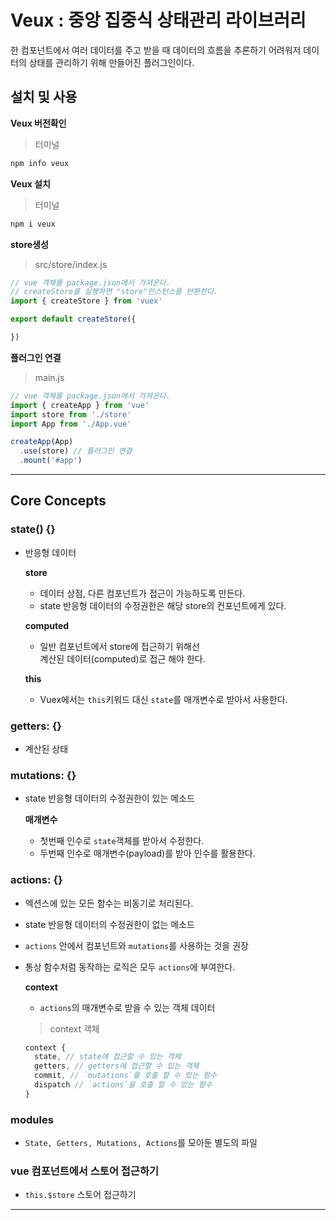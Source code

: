 # Veux : 중앙 집중식 상태관리 라이브러리
한 컴포넌트에서 여러 데이터를 주고 받을 때 데이터의 흐름을 추론하기 어려워저
데이터의 상태를 관리하기 위해 만들어진 플러그인이다.

## 설치 및 사용

  __Veux 버전확인__
  > 터미널
  ```bash
  npm info veux
  ```

  __Veux 설치__
  > 터미널
  ```bash
  npm i veux
  ```
  
  __store생성__
  > src/store/index.js
  ```js
  // vue 객체를 package.json에서 가져온다.
  // createStore를 실행하면 "store"인스턴스를 반환한다.
  import { createStore } from 'vuex'

  export default createStore({

  })
  ```

  __플러그인 연결__
  > main.js
  ```js
  // vue 객체를 package.json에서 가져온다.
  import { createApp } from 'vue' 
  import store from './store'
  import App from './App.vue'

  createApp(App)
    .use(store) // 플러그인 연결
    .mount('#app')
  ```

***

## Core Concepts

### state() {}
- 반응형 데이터

  __store__
  - 데이터 상점, 다른 컴포넌트가 접근이 가능하도록 만든다.
  - state 반응형 데이터의 수정권한은 해당 store의 컨포넌트에게 있다.

  __computed__
  - 일반 컴포넌트에서 store에 접근하기 위해선  
  계산된 데이터(computed)로 접근 해야 한다.

  __this__
  - Vuex에서는 `this`키워드 대신 `state`를 매개변수로 받아서 사용한다.

### getters: {}
- 계산된 상태

### mutations: {}
- state 반응형 데이터의 수정권한이 있는 메소드

  __매개변수__
  - 첫번째 인수로 `state`객체를 받아서 수정한다.
  - 두번째 인수로 매개변수(payload)를 받아 인수를 활용한다.

### actions: {}
- 엑션스에 있는 모든 함수는 비동기로 처리된다.
- state 반응형 데이터의 수정권한이 없는 메소드
- `actions` 안에서 컴포넌트와 `mutations`를 사용하는 것을 권장
- 통상 함수처럼 동작하는 로직은 모두 `actions`에 부여한다.

  __context__
  - `actions`의 매개변수로 받을 수 있는 객체 데이터
  > context 객체
  ```js
  context {
    state, // state에 접근할 수 있는 객체
    getters, // getters에 접근할 수 있는 객체
    commit, // `mutations`를 호출 할 수 있는 함수
    dispatch // `actions`을 호출 할 수 있는 함수
  }
  ```
  
### modules
- `State, Getters, Mutations, Actions`를 모아둔 별도의 파일

### vue 컴포넌트에서 스토어 접근하기
- `this.$store` 스토어 접근하기

***